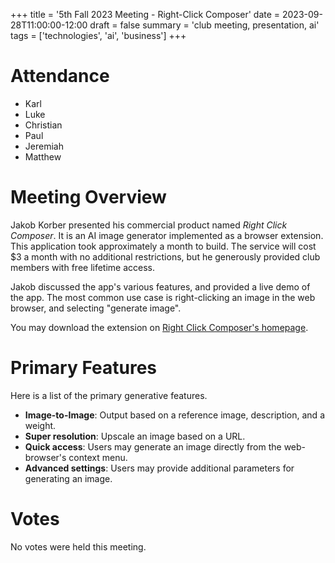 +++
title = '5th Fall 2023 Meeting - Right-Click Composer'
date = 2023-09-28T11:00:00-12:00
draft = false
summary = 'club meeting, presentation, ai'
tags = ['technologies', 'ai', 'business']
+++

# Attendance

- Karl
- Luke
- Christian
- Paul
- Jeremiah
- Matthew

# Meeting Overview

Jakob Korber presented his commercial product named *Right Click Composer*. It is an AI image generator implemented as a browser extension. This application took approximately a month to build. The service will cost $3 a month with no additional restrictions, but he generously provided club members with free lifetime access. 

Jakob discussed the app's various features, and provided a live demo of the app. The most common use case is right-clicking an image in the web browser, and selecting "generate image".

You may download the extension on [Right Click Composer's homepage](http://rightclickcomposer.com/).

# Primary Features

Here is a list of the primary generative features.
- **Image-to-Image**: Output based on a reference image, description, and a weight.
- **Super resolution**: Upscale an image based on a URL.
- **Quick access**: Users may generate an image directly from the web-browser's context menu.
- **Advanced settings**: Users may provide additional parameters for generating an image.

# Votes

No votes were held this meeting.
